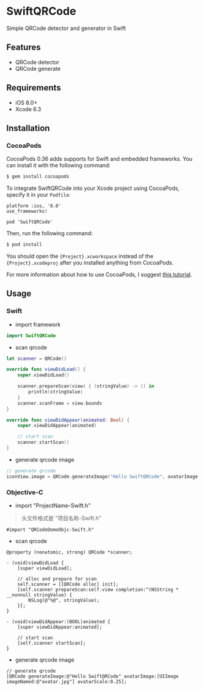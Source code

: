 # SwiftQRCode
Simple QRCode detector and generator in Swift

## Features

* QRCode detector
* QRCode generate

## Requirements

* iOS 8.0+ 
* Xcode 6.3

## Installation

### CocoaPods

CocoaPods 0.36 adds supports for Swift and embedded frameworks. You can install it with the following command:

```bash
$ gem install cocoapods
```

To integrate SwiftQRCode into your Xcode project using CocoaPods, specify it in your `Podfile`:

```
platform :ios, '8.0'
use_frameworks!

pod 'SwiftQRCode'
```

Then, run the following command:

```bash
$ pod install
```

You should open the `{Project}.xcworkspace` instead of the `{Project}.xcodeproj` after you installed anything from CocoaPods.

For more information about how to use CocoaPods, I suggest [this tutorial](http://www.raywenderlich.com/64546/introduction-to-cocoapods-2).

## Usage

### Swift

* import framework

```swift
import SwiftQRCode
```

* scan qrcode

```swift
let scanner = QRCode()

override func viewDidLoad() {
    super.viewDidLoad()

    scanner.prepareScan(view) { (stringValue) -> () in
        println(stringValue)
    }
    scanner.scanFrame = view.bounds
}

override func viewDidAppear(animated: Bool) {
    super.viewDidAppear(animated)

    // start scan
    scanner.startScan()
}
```

* generate qrcode image

```swift
// generate qrcode
iconView.image = QRCode.generateImage("Hello SwiftQRCode", avatarImage: UIImage(named: "avatar"), avatarScale: 0.3)
```

### Objective-C

* import "ProjectName-Swift.h"

> 头文件格式是 "项目名称-Swift.h"

```objc
#import "QRCodeDemoObjc-Swift.h"
```

* scan qrcode

```objc
@property (nonatomic, strong) QRCode *scanner;

- (void)viewDidLoad {
    [super viewDidLoad];

    // alloc and prepare for scan
    self.scanner = [[QRCode alloc] init];
    [self.scanner prepareScan:self.view completion:^(NSString * __nonnull stringValue) {
        NSLog(@"%@", stringValue);
    }];
}

- (void)viewDidAppear:(BOOL)animated {
    [super viewDidAppear:animated];

    // start scan
    [self.scanner startScan];
}
```

* generate qrcode image

```objc
// generate qrcode
[QRCode generateImage:@"Hello SwiftQRCode" avatarImage:[UIImage imageNamed:@"avatar.jpg"] avatarScale:0.25];
```

